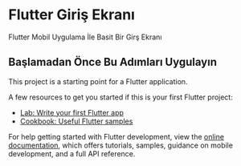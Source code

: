 # Flutter Giriş Ekranı

Flutter Mobil Uygulama İle Basit Bir Girş Ekranı

## Başlamadan Önce Bu Adımları Uygulayın

This project is a starting point for a Flutter application.

A few resources to get you started if this is your first Flutter project:

- [Lab: Write your first Flutter app](https://docs.flutter.dev/get-started/codelab)
- [Cookbook: Useful Flutter samples](https://docs.flutter.dev/cookbook)

For help getting started with Flutter development, view the
[online documentation](https://docs.flutter.dev/), which offers tutorials,
samples, guidance on mobile development, and a full API reference.
